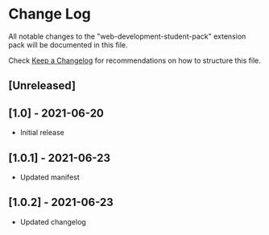 # Change Log

All notable changes to the "web-development-student-pack" extension pack will be documented in this file.

Check [Keep a Changelog](http://keepachangelog.com/) for recommendations on how to structure this file.

## [Unreleased]

## [1.0] - 2021-06-20

- Initial release

## [1.0.1] - 2021-06-23
- Updated manifest

## [1.0.2] - 2021-06-23
- Updated changelog

